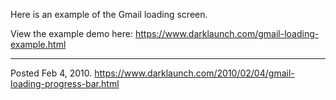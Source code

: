 Here is an example of the Gmail loading screen.

View the example demo here: <a href="/gmail-loading-example.html">https://www.darklaunch.com/gmail-loading-example.html</a>

---


Posted Feb 4, 2010.
https://www.darklaunch.com/2010/02/04/gmail-loading-progress-bar.html